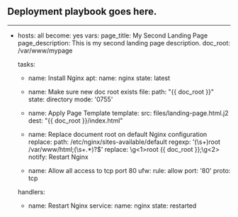 ## Deployment playbook goes here.
---
- hosts: all
  become: yes
  vars:
    page_title: My Second Landing Page
    page_description: This is my second landing page description.
    doc_root: /var/www/mypage

  tasks:
    - name: Install Nginx
      apt:
        name: nginx
        state: latest

    - name: Make sure new doc root exists
      file:
        path: "{{ doc_root }}"
        state: directory
        mode: '0755'

    - name: Apply Page Template
      template:
        src: files/landing-page.html.j2
        dest: "{{ doc_root }}/index.html"

    - name: Replace document root on default Nginx configuration
      replace:
        path: /etc/nginx/sites-available/default
        regexp: '(\s+)root /var/www/html;(\s+.*)?$'
        replace: \g<1>root {{ doc_root }};\g<2>
      notify: Restart Nginx

    - name: Allow all access to tcp port 80
      ufw:
        rule: allow
        port: '80'
        proto: tcp

  handlers:
    - name: Restart Nginx
      service:
        name: nginx
        state: restarted